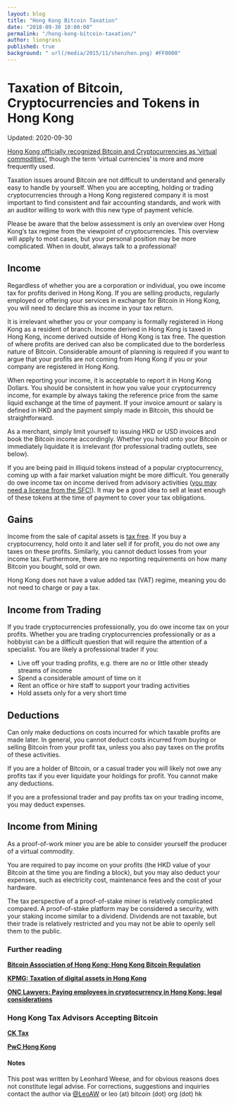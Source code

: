 ```yaml
---
layout: blog
title: "Hong Kong Bitcoin Taxation"
date: "2018-09-30 10:00:00"
permalink: "/hong-kong-bitcoin-taxation/"
author: liongrass
published: true
background: " url(/media/2015/11/shenzhen.png) #FF0000"
---
```


# Taxation of Bitcoin, Cryptocurrencies and Tokens in Hong Kong

Updated: 2020-09-30

[Hong Kong officially recognized Bitcoin and Cryptocurrencies as ‘virtual commodities’](https://www.bitcoin.org.hk/hong-kong-bitcoin-regulation/), though the term ‘virtual currencies’ is more and more frequently used.

Taxation issues around Bitcoin are not difficult to understand and generally easy to handle by yourself. When you are accepting, holding or trading cryptocurrencies through a Hong Kong registered company it is most important to find consistent and fair accounting standards, and work with an auditor willing to work with this new type of payment vehicle.

Please be aware that the below assessment is only an overview over Hong Kong’s tax regime from the viewpoint of cryptocurrencies. This overview will apply to most cases, but your personal position may be more complicated. When in doubt, always talk to a professional!

## Income

Regardless of whether you are a corporation or individual, you owe income tax for profits derived in Hong Kong. If you are selling products, regularly employed or offering your services in exchange for Bitcoin in Hong Kong, you will need to declare this as income in your tax return.

It is irrelevant whether you or your company is formally registered in Hong Kong as a resident of branch. Income derived in Hong Kong is taxed in Hong Kong, income derived outside of Hong Kong is tax free. The question of where profits are derived can also be complicated due to the borderless nature of Bitcoin. Considerable amount of planning is required if you want to argue that your profits are not coming from Hong Kong if you or your company are registered in Hong Kong.

When reporting your income, it is acceptable to report it in Hong Kong Dollars. You should be consistent in how you value your cryptocurrency income, for example by always taking the reference price from the same liquid exchange at the time of payment. If your invoice amount or salary is defined in HKD and the payment simply made in Bitcoin, this should be straightforward.

As a merchant, simply limit yourself to issuing HKD or USD invoices and book the Bitcoin income accordingly. Whether you hold onto your Bitcoin or immediately liquidate it is irrelevant (for professional trading outlets, see below).

If you are being paid in illiquid tokens instead of a popular cryptocurrency, coming up with a fair market valuation might be more difficult. You generally do owe income tax on income derived from advisory activities ([you may need a license from the SFC!](https://www.sfc.hk/web/EN/regulatory-functions/intermediaries/licensing/guide-to-licence-application/regulated-activities.html)). It may be a good idea to sell at least enough of these tokens at the time of payment to cover your tax obligations.

## Gains

Income from the sale of capital assets is [tax free](https://www.ird.gov.hk/eng/tax/bus_pft.htm). If you buy a cryptocurrency, hold onto it and later sell if for profit, you do not owe any taxes on these profits. Similarly, you cannot deduct losses from your income tax. Furthermore, there are no reporting requirements on how many Bitcoin you bought, sold or own.

Hong Kong does not have a value added tax (VAT) regime, meaning you do not need to charge or pay a tax.

## Income from Trading

If you trade cryptocurrencies professionally, you do owe income tax on your profits. Whether you are trading cryptocurrencies professionally or as a hobbyist can be a difficult question that will require the attention of a specialist. You are likely a professional trader if you:

- Live off your trading profits, e.g. there are no or little other steady streams of income
- Spend a considerable amount of time on it
- Rent an office or hire staff to support your trading activities
- Hold assets only for a very short time


## Deductions

Can only make deductions on costs incurred for which taxable profits are made later. In general, you cannot deduct costs incurred from buying or selling Bitcoin from your profit tax, unless you also pay taxes on the profits of these activities.

If you are a holder of Bitcoin, or a casual trader you will likely not owe any profits tax if you ever liquidate your holdings for profit. You cannot make any deductions.

If you are a professional trader and pay profits tax on your trading income, you may deduct expenses.


## Income from Mining

As a proof-of-work miner you are be able to consider yourself the producer of a virtual commodity.

You are required to pay income on your profits (the HKD value of your Bitcoin at the time you are finding a block), but you may also deduct your expenses, such as electricity cost, maintenance fees and the cost of your hardware.

The tax perspective of a proof-of-stake miner is relatively complicated compared. A proof-of-stake platform may be considered a security, with your staking income similar to a dividend. Dividends are not taxable, but their trade is relatively restricted and you may not be able to openly sell them to the public.

### Further reading

**[Bitcoin Association of Hong Kong: Hong Kong Bitcoin Regulation](https://www.bitcoin.org.hk/hong-kong-bitcoin-regulation/)**

**[KPMG: Taxation of digital assets in Hong Kong](https://home.kpmg/cn/en/home/insights/2020/04/tax-alert-8-hk-taxation-of-digital-assets-in-hk.html)**

**[ONC Lawyers: Paying employees in cryptocurrency in Hong Kong: legal considerations ](https://www.lexology.com/library/detail.aspx?g=d59b91d4-d741-4ea8-8f68-e5184cd85b0c)**


### Hong Kong Tax Advisors Accepting Bitcoin

**[CK Tax](https://www.ck-tax.com/entax)**

**[PwC Hong Kong](https://www.pwchk.com/)**

#### Notes

This post was written by Leonhard Weese, and for obvious reasons does not constitute legal advise. For corrections, suggestions and inquiries contact the author via [@LeoAW](https://twitter.com/leoaw) or leo (at) bitcoin (dot) org (dot) hk


